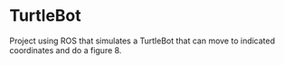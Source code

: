 # TurtleBot
Project using ROS that simulates a TurtleBot that can move to indicated coordinates and do a figure 8.
